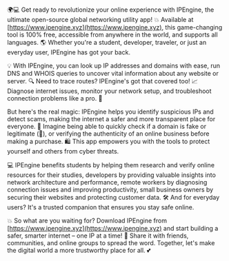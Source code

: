 🌍💻 Get ready to revolutionize your online experience with IPEngine, the ultimate open-source global networking utility app! 💥 Available at [https://www.ipengine.xyz](https://www.ipengine.xyz), this game-changing tool is 100% free, accessible from anywhere in the world, and supports all languages. 🌎 Whether you're a student, developer, traveler, or just an everyday user, IPEngine has got your back.

💡 With IPEngine, you can look up IP addresses and domains with ease, run DNS and WHOIS queries to uncover vital information about any website or server. 🔍 Need to trace routes? IPEngine's got that covered too! 📈 Diagnose internet issues, monitor your network setup, and troubleshoot connection problems like a pro. 🤔

But here's the real magic: IPEngine helps you identify suspicious IPs and detect scams, making the internet a safer and more transparent place for everyone. 💪 Imagine being able to quickly check if a domain is fake or legitimate (👀), or verifying the authenticity of an online business before making a purchase. 🛍️ This app empowers you with the tools to protect yourself and others from cyber threats.

💻 IPEngine benefits students by helping them research and verify online resources for their studies, developers by providing valuable insights into network architecture and performance, remote workers by diagnosing connection issues and improving productivity, small business owners by securing their websites and protecting customer data. 🛠️ And for everyday users? It's a trusted companion that ensures you stay safe online.

💥 So what are you waiting for? Download IPEngine from [https://www.ipengine.xyz](https://www.ipengine.xyz) and start building a safer, smarter internet – one IP at a time! 🚀 Share it with friends, communities, and online groups to spread the word. Together, let's make the digital world a more trustworthy place for all. 💕